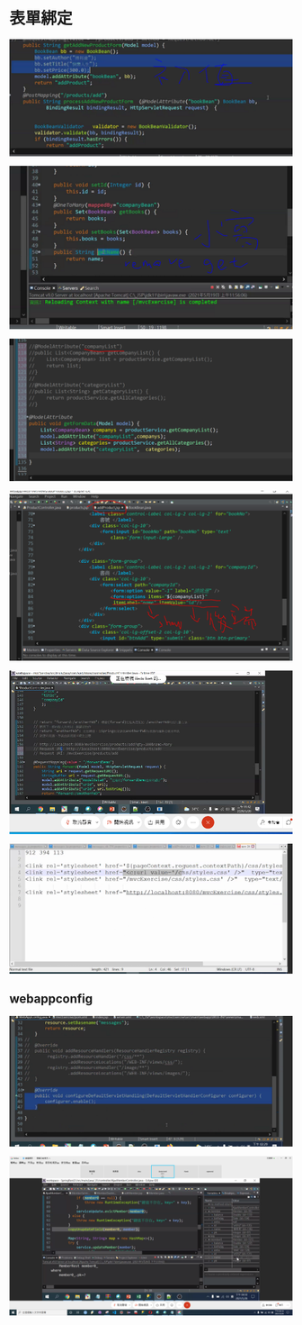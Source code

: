 # 表單綁定

![](.gitbook/assets/image%20%28147%29.png)

![](.gitbook/assets/image%20%28148%29.png)

![](.gitbook/assets/image%20%28149%29.png)

![](.gitbook/assets/image%20%28150%29.png)

![](.gitbook/assets/image%20%28152%29.png)

![](.gitbook/assets/image%20%28153%29.png)

## webappconfig

![](.gitbook/assets/image%20%28151%29.png)

![](.gitbook/assets/image%20%28180%29.png)

